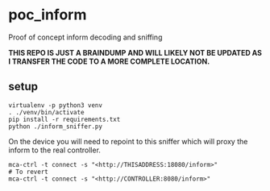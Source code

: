 # poc_inform
Proof of concept inform decoding and sniffing

**THIS REPO IS JUST A BRAINDUMP AND WILL LIKELY NOT BE UPDATED AS I TRANSFER THE CODE TO A MORE COMPLETE
LOCATION.**

## setup

```
virtualenv -p python3 venv
. ./venv/bin/activate
pip install -r requirements.txt
python ./inform_sniffer.py

```

On the device you will need to repoint to this sniffer which will proxy the inform to the real controller.

```
mca-ctrl -t connect -s "<http://THISADDRESS:18080/inform>"
# To revert
mca-ctrl -t connect -s "<http://CONTROLLER:8080/inform>"
```

